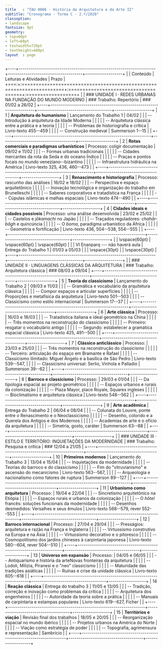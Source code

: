 ```yaml
---
title   : "TAU 0006 · História da Arquitetura e da Arte II"
subtitle: "Cronograma · Turma C · 2.º/2020"
classoption:
- landscape
fontsize: 9pt
geometry:
- top=60pt
- left=60pt
- textwidth=720pt
- textheight=480pt
layout  : page
---
```


+----+----------------------------------------------------------------------+--------------------------------------+-------------------+
|    | Conteúdo                                                             | Leituras e Atividades                | Prazo             |
+===:+:=====================================================================+:=====================================+:==================+
|    | ### UNIDADE I · REDES URBANAS NA FUNDAÇÃO DO MUNDO MODERNO           | ### Trabalho: Repertório             | ### 01/02 a 26/02 |
+----+----------------------------------------------------------------------+--------------------------------------+-------------------+
|  1 | **Arquitetura do humanismo**                                         | Lançamento do Trabalho 1             | 04/02             |
|    | -- Introdução à arquitetura da Idade Moderna                         |                                      |                   |
|    | -- Arquitetura clássica entre a prática e a teoria                   |                                      |                   |
|    | -- Problemas de historiografia e crítica                             | Livro-texto 455--459                 |                   |
|    | -- Construção medieval                                               | Summerson 1--15                      |                   |
+----+----------------------------------------------------------------------+--------------------------------------+-------------------+
|  2 | **Rotas comerciais e paradigmas urbanísticos**                       | Processo: coligir documentação       | 09/02 e 11/02     |
|    | -- Formas urbanas tradicionais                                       |                                      |                   |
|    | -- Cidades mercantes da rota da Seda e do oceano Índico              |                                      |                   |
|    | -- Praças e pontos focais no mundo veneziano--bizantino              |                                      |                   |
|    | -- Infraestrutura hidráulica na América                              | Livro-texto 325, 436, 460--473       |                   |
+----+----------------------------------------------------------------------+--------------------------------------+-------------------+
|  3 | **Renascimento e historiografia**                                    | Processo: rascunho das análises      | 16/02 e 18/02     |
|    | -- Perspectiva e espaço arquitetônico                                |                                      |                   |
|    | -- Inovação tecnológica e organização do trabalho em Brunelleschi    |                                      |                   |
|    | -- Saberes corporativos e tratadística na França                     |                                      |                   |
|    | -- Cúpulas islâmicas e malhas espaciais                              | Livro-texto 474--490                 |                   |
+----+----------------------------------------------------------------------+--------------------------------------+-------------------+
|  4 | **Cidades ideais e cidades possíveis**                               | Processo: uma análise desenvolvida   | 23/02 e 25/02     |
|    | -- Castelos e *jōkamachi* no Japão                                   |                                      |                   |
|    | -- Traçados reguladores: *chahār-bāgh* e quincúncia                  |                                      |                   |
|    | -- O *boma*, paradigma urbanístico da África                         |                                      |                   |
|    | -- Geometria e fortificação                                          | Livro-texto 436, 504--538, 554--555  |                   |
+----+----------------------------------------------------------------------+--------------------------------------+-------------------+
|    | \vspace{60pt}                                                        | \vspace{60pt}                        | \vspace{60pt}     |
|    | VI Enanparq --- não haverá aula                                      | Entrega do Trabalho 1                | 01/03 a 05/03     |
|    | \vspace{30pt}                                                        |                                      | \vspace{30pt}     |
+----+----------------------------------------------------------------------+--------------------------------------+-------------------+
|    | ### UNIDADE II · LINGUAGENS CLÁSSICAS DA ARQUITETURA                 | ### Trabalho: Arquitetura clássica   | ### 08/03 a 09/04 |
+----+----------------------------------------------------------------------+--------------------------------------+-------------------+
|  5 | **Teoria do classicismo**                                            | Lançamento do Trabalho 2             | 09/03 e 11/03     |
|    | -- Gramática e vocabulário da arquitetura clássica                   |                                      |                   |
|    | -- Compor espaços e articular superfícies                            |                                      |                   |
|    | -- Proporções e metafísica da arquitetura                            | Livro-texto 501--503                 |                   |
|    | -- Classicismo como estilo internacional                             | Summerson 17--37                     |                   |
+----+----------------------------------------------------------------------+--------------------------------------+-------------------+
|  6 | **Arte clássica**                                                    | Processo:                            | 16/03 e 18/03     |
|    | -- Tratadística italiana e ideal geométrico na China                 |                                      |                   |
|    | -- Três momentos na reconstrução do classicismo                      |                                      |                   |
|    | -- Primeiro: resgatar o vocabulário antigo                           |                                      |                   |
|    | -- Segundo: estabelecer a gramática espacial clássica                | Livro-texto 425, 491--500            |                   |
+----+----------------------------------------------------------------------+--------------------------------------+-------------------+
|  7 | **Clássico anticlássico**                                            | Processo:                            | 23/03 e 25/03     |
|    | -- Três momentos na reconstrução do classicismo                      |                                      |                   |
|    | -- Terceiro: articulação do espaço em Bramante e Rafael              |                                      |                   |
|    | -- Classicismo ilimitado: Miguel Ângelo e a basílica de São Pedro    |  Livro-texto 539--547,               |                   |
|    | -- Classicismo universal: Serlio, Vinhola e Palladio                 |  Summerson 39--62                    |                   |
+----+----------------------------------------------------------------------+--------------------------------------+-------------------+
|  8 | **Barroco e classicismo**                                            | Processo:                            | 29/03 e 01/04     |
|    | -- Da tipologia espacial ao projeto geométrico                       |                                      |                   |
|    | -- Espaços urbanos e rurais da colonização                           |                                      |                   |
|    | -- Plaza Mayor, place Royale, Squares ingleses                       |                                      |                   |
|    | -- Bioclimatismo e arquitetura clássica                              | Livro-texto 548--562                 |                   |
+----+----------------------------------------------------------------------+--------------------------------------+-------------------+
|  9 | **Arte acadêmica**                                                   | Entrega do Trabalho 2                | 06/04 e 08/04     |
|    | -- Colunata do Louvre, ponte entre o Renascimento e o Neoclassicismo |                                      |                   |
|    | -- Desenho, colorido e a Querela dos Antigos e dos Modernos          |                                      |                   |
|    | -- Academias de arte e o ofício da arquitetura                       |                                      |                   |
|    | -- Simetria, gosto, caráter                                          | Summerson 63--88                     |                   |
+----+----------------------------------------------------------------------+--------------------------------------+-------------------+
|    | ### UNIDADE III · ESTILO E TERRITÓRIO: INQUIETAÇÕES DA MODERNIDADE   | ### Trabalho: Pesquisa e crítica     | ### 12/04 a 21/05 |
+----+----------------------------------------------------------------------+--------------------------------------+-------------------+
| 10 | **Primeiros modernos**                                               | Lançamento do Trabalho 3             | 13/04 e 15/04     |
|    | -- Inquietações da modernidade                                       |                                      |                   |
|    | -- Teorias do barroco e do classicismo                               |                                      |                   |
|    | -- Fim do "vitruvianismo" e ascensão do mecanicismo                  | Livro-texto 563--567,                |                   |
|    | -- Arqueologia e nacionalismo como fatores de ruptura                | Summerson 89--127                    |                   |
+----+----------------------------------------------------------------------+--------------------------------------+-------------------+
| 11 | **Urbanismo como arquitetura**                                       | Processo:                            | 19/04 e 22/04     |
|    | -- Sincretismo arquitetônico na Etiópia                              |                                      |                   |
|    | -- Espaços rurais e urbanos da colonização                           |                                      |                   |
|    | -- O *hôtel* francês: soluções funcionais da modernidade             |                                      |                   |
|    | -- Desenhos desmedidos: Versalhes e seus êmulos                      | Livro-texto 568--579, rever 552--553 |                   |
+----+----------------------------------------------------------------------+--------------------------------------+-------------------+
| 12 | **Barroco internacional**                                            | Processo:                            | 27/04 e 29/04     |
|    | -- Presságios: arquitetura e razão na França e Inglaterra            |                                      |                   |
|    | -- Virtuosismo construtivo na Europa e na Ásia                       |                                      |                   |
|    | -- Virtuosismo decorativo e o pitoresco                              |                                      |                   |
|    | -- Cosmopolitismo dos jardins chineses à carpintaria japonesa        | Livro-texto 580--604, rever 504--510 |                   |
+----+----------------------------------------------------------------------+--------------------------------------+-------------------+
| 13 | **Universo em expansão**                                             | Processo:                            | 04/05 e 06/05     |
|    | -- Antiquarismo e história da arteNovas fronteiras da arquitetura    |                                      |                   |
|    | -- Lodoli, Milizia, Piranesi e o "neo" classicismo                   |                                      |                   |
|    | -- Maturidade das tradições asiáticas                                |                                      |                   |
|    | -- Ruínas e crise da unidade clássica                                | Livro-texto 605--618                 |                   |
+----+----------------------------------------------------------------------+--------------------------------------+-------------------+
| 14 | **Reação clássica**                                                  | Entrega do trabalho 3                | 11/05 e 13/05     |
|    | -- Tradição, correção e inovação como problemas da crítica           |                                      |                   |
|    | -- Arquitetura dos engenheiros                                       |                                      |                   |
|    | -- Autoridade da teoria sobre a prática                              |                                      |                   |
|    | -- Manuais de carpintaria e estampas populares                       | Livro-texto 619--627, Ficher         |                   |
+----+----------------------------------------------------------------------+--------------------------------------+-------------------+
| 15 | **Territórios e viação**                                             | Revisão final dos trabalhos          | 18/05 e 20/05     |
|    | -- Reorganização espacial no mundo ibérico                           |                                      |                   |
|    | -- Projetos urbanos na América do Norte                              |                                      |                   |
|    | -- Viação como estratégia de poder                                   |                                      |                   |
|    | -- Topografia, agrimensura e representação                           | Sambricio                            |                   |
+----+----------------------------------------------------------------------+--------------------------------------+-------------------+

